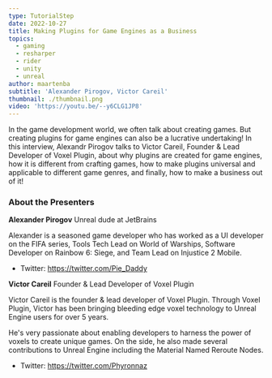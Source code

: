 ```yaml
---
type: TutorialStep
date: 2022-10-27
title: Making Plugins for Game Engines as a Business
topics:
  - gaming
  - resharper
  - rider
  - unity
  - unreal
author: maartenba
subtitle: 'Alexander Pirogov, Victor Careil'
thumbnail: ./thumbnail.png
video: 'https://youtu.be/--y6CLG1JP8'
---
```


In the game development world, we often talk about creating games. But creating plugins for game engines can also be a lucrative undertaking! In this interview, Alexandr Pirogov talks to Victor Careil, Founder & Lead Developer of Voxel Plugin, about why plugins are created for game engines, how it is different from crafting games, how to make plugins universal and applicable to different game genres, and finally, how to make a business out of it!

### About the Presenters

**Alexander Pirogov** Unreal dude at JetBrains

Alexander is a seasoned game developer who has worked as a UI developer on the FIFA series, Tools Tech Lead on World of Warships, Software Developer on Rainbow 6: Siege, and Team Lead on Injustice 2 Mobile.

* Twitter: <https://twitter.com/Pie_Daddy>

**Victor Careil** Founder & Lead Developer of Voxel Plugin

Victor Careil is the founder & lead developer of Voxel Plugin. Through Voxel Plugin, Victor has been bringing bleeding edge voxel technology to Unreal Engine users for over 5 years.

He's very passionate about enabling developers to harness the power of voxels to create unique games. On the side, he also made several contributions to Unreal Engine including the Material Named Reroute Nodes.

* Twitter: <https://twitter.com/Phyronnaz>
